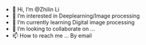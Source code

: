 - 👋 Hi, I’m @Zhilin Li
- 👀 I’m interested in Deeplearning/Image processing
- 🌱 I’m currently learning Digital image processing
- 💞️ I’m looking to collaborate on ...
- 📫 How to reach me ... By email

<!---
ZhilinLee/ZhilinLee is a ✨ special ✨ repository because its `README.md` (this file) appears on your GitHub profile.
You can click the Preview link to take a look at your changes.
--->
